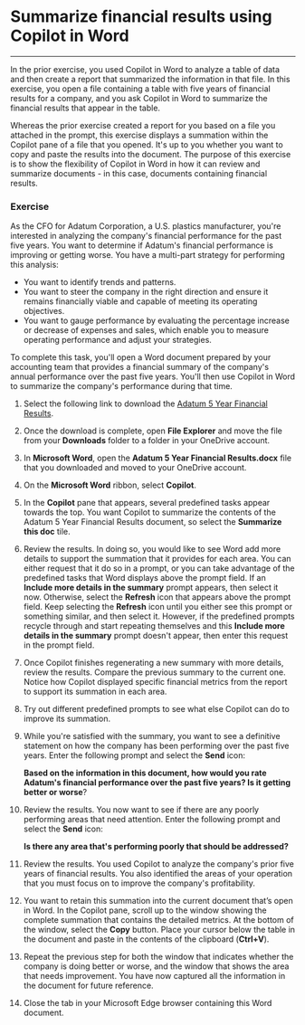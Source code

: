 # Summarize financial results using Copilot in Word
---
In the prior exercise, you used Copilot in Word to analyze a table of data and then create a report that summarized the information in that file. In this exercise, you open a file containing a table with five years of financial results for a company, and you ask Copilot in Word to summarize the financial results that appear in the table.

Whereas the prior exercise created a report for you based on a file you attached in the prompt, this exercise displays a summation within the Copilot pane of a file that you opened. It's up to you whether you want to copy and paste the results into the document. The purpose of this exercise is to show the flexibility of Copilot in Word in how it can review and summarize documents - in this case, documents containing financial results.

### Exercise

As the CFO for Adatum Corporation, a U.S. plastics manufacturer, you're interested in analyzing the company's financial performance for the past five years. You want to determine if Adatum's financial performance is improving or getting worse. You have a multi-part strategy for performing this analysis:

 -  You want to identify trends and patterns.
 -  You want to steer the company in the right direction and ensure it remains financially viable and capable of meeting its operating objectives.
 -  You want to gauge performance by evaluating the percentage increase or decrease of expenses and sales, which enable you to measure operating performance and adjust your strategies.

To complete this task, you'll open a Word document prepared by your accounting team that provides a financial summary of the company's annual performance over the past five years. You'll then use Copilot in Word to summarize the company's performance during that time.

1.  Select the following link to download the [Adatum 5 Year Financial Results](https://go.microsoft.com/fwlink/?linkid=2268923).
2.  Once the download is complete, open **File Explorer** and move the file from your **Downloads** folder to a folder in your OneDrive account.
3.  In **Microsoft Word**, open the **Adatum 5 Year Financial Results.docx** file that you downloaded and moved to your OneDrive account.
4.  On the **Microsoft Word** ribbon, select **Copilot**.
5.  In the **Copilot** pane that appears, several predefined tasks appear towards the top. You want Copilot to summarize the contents of the Adatum 5 Year Financial Results document, so select the **Summarize this doc** tile.
6.  Review the results. In doing so, you would like to see Word add more details to support the summation that it provides for each area. You can either request that it do so in a prompt, or you can take advantage of the predefined tasks that Word displays above the prompt field. If an **Include more details in the summary** prompt appears, then select it now. Otherwise, select the **Refresh** icon that appears above the prompt field. Keep selecting the **Refresh** icon until you either see this prompt or something similar, and then select it. However, if the predefined prompts recycle through and start repeating themselves and this **Include more details in the summary** prompt doesn't appear, then enter this request in the prompt field.
7.  Once Copilot finishes regenerating a new summary with more details, review the results. Compare the previous summary to the current one. Notice how Copilot displayed specific financial metrics from the report to support its summation in each area.
8.  Try out different predefined prompts to see what else Copilot can do to improve its summation.
9.  While you're satisfied with the summary, you want to see a definitive statement on how the company has been performing over the past five years. Enter the following prompt and select the **Send** icon:
    
    **Based on the information in this document, how would you rate Adatum's financial performance over the past five years? Is it getting better or worse**?
10. Review the results. You now want to see if there are any poorly performing areas that need attention. Enter the following prompt and select the **Send** icon:

    **Is there any area that's performing poorly that should be addressed?**
11. Review the results. You used Copilot to analyze the company's prior five years of financial results. You also identified the areas of your operation that you must focus on to improve the company's profitability.
12. You want to retain this summation into the current document that’s open in Word. In the Copilot pane, scroll up to the window showing the complete summation that contains the detailed metrics. At the bottom of the window, select the **Copy** button. Place your cursor below the table in the document and paste in the contents of the clipboard (**Ctrl+V**).
13. Repeat the previous step for both the window that indicates whether the company is doing better or worse, and the window that shows the area that needs improvement. You have now captured all the information in the document for future reference.
14. Close the tab in your Microsoft Edge browser containing this Word document.
